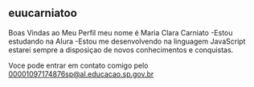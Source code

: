 ## euucarniatoo
Boas Vindas ao Meu Perfil
meu nome é Maria Clara Carniato 
-Estou estudando na Alura
-Estou me desenvolvendo na linguagem JavaScript
estarei sempre a disposiçao de novos conhecimentos e conquistas.

Voce pode entrar em contato comigo pelo
00001097174876sp@al.educacao.sp.gov.br
